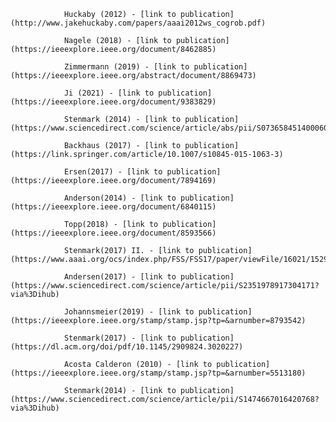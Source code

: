 
                Huckaby (2012) - [link to publication](http://www.jakehuckaby.com/papers/aaai2012ws_cogrob.pdf)
                
                Nagele (2018) - [link to publication](https://ieeexplore.ieee.org/document/8462885)
                
                Zimmermann (2019) - [link to publication](https://ieeexplore.ieee.org/abstract/document/8869473)
                
                Ji (2021) - [link to publication](https://ieeexplore.ieee.org/document/9383829)
                
                Stenmark (2014) - [link to publication](https://www.sciencedirect.com/science/article/abs/pii/S073658451400060X)
                
                Backhaus (2017) - [link to publication](https://link.springer.com/article/10.1007/s10845-015-1063-3)
                
                Ersen(2017) - [link to publication](https://ieeexplore.ieee.org/document/7894169)
                
                Anderson(2014) - [link to publication](https://ieeexplore.ieee.org/document/6840115)
                
                Topp(2018) - [link to publication](https://ieeexplore.ieee.org/document/8593566)
                
                Stenmark(2017) II. - [link to publication](https://www.aaai.org/ocs/index.php/FSS/FSS17/paper/viewFile/16021/15290)
                
                Andersen(2017) - [link to publication](https://www.sciencedirect.com/science/article/pii/S2351978917304171?via%3Dihub)
                
                Johannsmeier(2019) - [link to publication](https://ieeexplore.ieee.org/stamp/stamp.jsp?tp=&arnumber=8793542)
                
                Stenmark(2017) - [link to publication](https://dl.acm.org/doi/pdf/10.1145/2909824.3020227)
                
                Acosta Calderon (2010) - [link to publication](https://ieeexplore.ieee.org/stamp/stamp.jsp?tp=&arnumber=5513180)
                
                Stenmark(2014) - [link to publication](https://www.sciencedirect.com/science/article/pii/S1474667016420768?via%3Dihub)
                